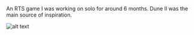 An RTS game I was working on solo for around 6 months. Dune II was the main source of inspiration.

![alt text](https://github.com/Melanol/planet_eleven/blob/master/demos/videos%20n%20gifs/2.gif "demo")
